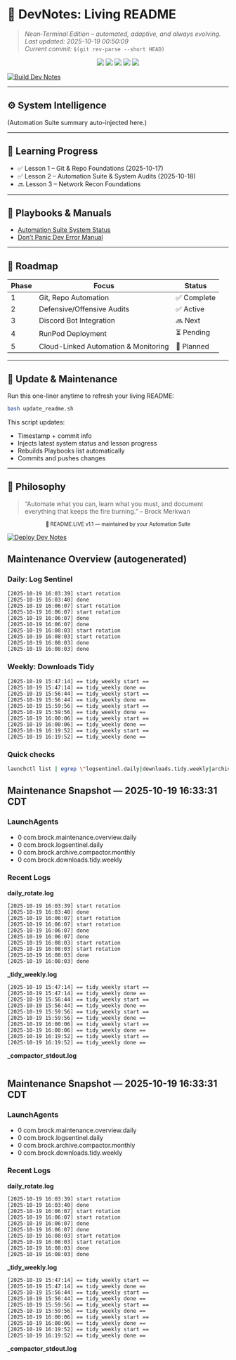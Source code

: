 # 🧠 **DevNotes: Living README**  
> _Neon‑Terminal Edition – automated, adaptive, and always evolving._  
_Last updated: 2025-10-19 00:50:09_  
_Current commit:_ `$(git rev-parse --short HEAD)`  

<p align="center">
  <img src="https://img.shields.io/badge/SYSTEM-ONLINE-00FFC8?style=for-the-badge&labelColor=0A0A0F&logo=github&logoColor=00FFC8">
  <img src="https://img.shields.io/badge/AUTOMATION-SUITE_ACTIVE-7C3AED?style=for-the-badge&labelColor=0A0A0F">
  <img src="https://img.shields.io/badge/DEFENSE-NETRUNNER_OK-39FF14?style=for-the-badge&labelColor=0A0A0F">
  <img src="https://img.shields.io/badge/LESSON_TRACK-LEVEL_II-FF2E97?style=for-the-badge&labelColor=0A0A0F">
  <img src="https://img.shields.io/badge/STATUS-STABLE-00F0FF?style=for-the-badge&labelColor=0A0A0F">
</p>

[![Build Dev Notes](https://github.com/Brockmerkwan/dev-notes/actions/workflows/build.yml/badge.svg)](https://github.com/Brockmerkwan/dev-notes/actions/workflows/build.yml)

---

## ⚙️ System Intelligence
<!--AUTO:STATUS_START-->
(Automation Suite summary auto-injected here.)
<!--AUTO:STATUS_END-->

---

## 📘 Learning Progress
<!--AUTO:LESSON_LOG_START-->
- ✅ Lesson 1 – Git & Repo Foundations (2025-10-17)
- ✅ Lesson 2 – Automation Suite & System Audits (2025-10-18)
- 🔜 Lesson 3 – Network Recon Foundations
<!--AUTO:LESSON_LOG_END-->

---

## 🧾 Playbooks & Manuals
<!--AUTO:PLAYBOOKS_START-->
- [Automation Suite System Status](docs/README_Automation_Suite_Status.md)
- [Don’t Panic Dev Error Manual](docs/Dont_Panic_Dev_Error_Manual.md)
<!--AUTO:PLAYBOOKS_END-->

---

## 🚀 Roadmap
| Phase | Focus | Status |
|-------|--------|--------|
| 1 | Git, Repo Automation | ✅ Complete |
| 2 | Defensive/Offensive Audits | ✅ Active |
| 3 | Discord Bot Integration | 🔜 Next |
| 4 | RunPod Deployment | ⏳ Pending |
| 5 | Cloud-Linked Automation & Monitoring | 🧩 Planned |

---

## 🔧 Update & Maintenance
Run this one-liner anytime to refresh your living README:
```bash
bash update_readme.sh
```

This script updates:  
- Timestamp + commit info  
- Injects latest system status and lesson progress  
- Rebuilds Playbooks list automatically  
- Commits and pushes changes

---

## 🩵 Philosophy
> “Automate what you can, learn what you must, and document everything that keeps the fire burning.” – Brock Merkwan

<p align="center"><sub>💾 README.LIVE v1.1 — maintained by your Automation Suite</sub></p>

[![Deploy Dev Notes](https://github.com/Brockmerkwan/dev-notes/actions/workflows/deploy.yml/badge.svg)](https://github.com/Brockmerkwan/dev-notes/actions/workflows/deploy.yml)
## Maintenance Overview (autogenerated)

### Daily: Log Sentinel
```
[2025-10-19 16:03:39] start rotation
[2025-10-19 16:03:40] done
[2025-10-19 16:06:07] start rotation
[2025-10-19 16:06:07] start rotation
[2025-10-19 16:06:07] done
[2025-10-19 16:06:07] done
[2025-10-19 16:08:03] start rotation
[2025-10-19 16:08:03] start rotation
[2025-10-19 16:08:03] done
[2025-10-19 16:08:03] done
```

### Weekly: Downloads Tidy
```
[2025-10-19 15:47:14] == tidy_weekly start ==
[2025-10-19 15:47:14] == tidy_weekly done ==
[2025-10-19 15:56:44] == tidy_weekly start ==
[2025-10-19 15:56:44] == tidy_weekly done ==
[2025-10-19 15:59:56] == tidy_weekly start ==
[2025-10-19 15:59:56] == tidy_weekly done ==
[2025-10-19 16:00:06] == tidy_weekly start ==
[2025-10-19 16:00:06] == tidy_weekly done ==
[2025-10-19 16:19:52] == tidy_weekly start ==
[2025-10-19 16:19:52] == tidy_weekly done ==
```

### Quick checks
```bash
launchctl list | egrep \"logsentinel.daily|downloads.tidy.weekly|archive.compactor.monthly|maintenance.overview.daily\"
```
## Maintenance Snapshot — 2025-10-19 16:33:31 CDT

### LaunchAgents
-	0	com.brock.maintenance.overview.daily
-	0	com.brock.logsentinel.daily
-	0	com.brock.archive.compactor.monthly
-	0	com.brock.downloads.tidy.weekly

### Recent Logs
**daily_rotate.log**
```
[2025-10-19 16:03:39] start rotation
[2025-10-19 16:03:40] done
[2025-10-19 16:06:07] start rotation
[2025-10-19 16:06:07] start rotation
[2025-10-19 16:06:07] done
[2025-10-19 16:06:07] done
[2025-10-19 16:08:03] start rotation
[2025-10-19 16:08:03] start rotation
[2025-10-19 16:08:03] done
[2025-10-19 16:08:03] done
```
**_tidy_weekly.log**
```
[2025-10-19 15:47:14] == tidy_weekly start ==
[2025-10-19 15:47:14] == tidy_weekly done ==
[2025-10-19 15:56:44] == tidy_weekly start ==
[2025-10-19 15:56:44] == tidy_weekly done ==
[2025-10-19 15:59:56] == tidy_weekly start ==
[2025-10-19 15:59:56] == tidy_weekly done ==
[2025-10-19 16:00:06] == tidy_weekly start ==
[2025-10-19 16:00:06] == tidy_weekly done ==
[2025-10-19 16:19:52] == tidy_weekly start ==
[2025-10-19 16:19:52] == tidy_weekly done ==
```
**_compactor_stdout.log**
```
```

## Maintenance Snapshot — 2025-10-19 16:33:31 CDT

### LaunchAgents
-	0	com.brock.maintenance.overview.daily
-	0	com.brock.logsentinel.daily
-	0	com.brock.archive.compactor.monthly
-	0	com.brock.downloads.tidy.weekly

### Recent Logs
**daily_rotate.log**
```
[2025-10-19 16:03:39] start rotation
[2025-10-19 16:03:40] done
[2025-10-19 16:06:07] start rotation
[2025-10-19 16:06:07] start rotation
[2025-10-19 16:06:07] done
[2025-10-19 16:06:07] done
[2025-10-19 16:08:03] start rotation
[2025-10-19 16:08:03] start rotation
[2025-10-19 16:08:03] done
[2025-10-19 16:08:03] done
```
**_tidy_weekly.log**
```
[2025-10-19 15:47:14] == tidy_weekly start ==
[2025-10-19 15:47:14] == tidy_weekly done ==
[2025-10-19 15:56:44] == tidy_weekly start ==
[2025-10-19 15:56:44] == tidy_weekly done ==
[2025-10-19 15:59:56] == tidy_weekly start ==
[2025-10-19 15:59:56] == tidy_weekly done ==
[2025-10-19 16:00:06] == tidy_weekly start ==
[2025-10-19 16:00:06] == tidy_weekly done ==
[2025-10-19 16:19:52] == tidy_weekly start ==
[2025-10-19 16:19:52] == tidy_weekly done ==
```
**_compactor_stdout.log**
```
```

